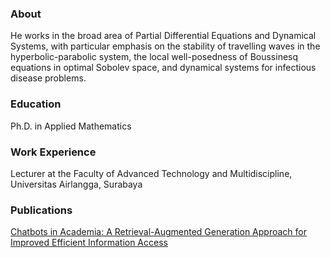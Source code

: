 ### About 
He works in the broad area of Partial Differential Equations and Dynamical Systems, with particular emphasis on the stability of travelling waves in the hyperbolic-parabolic system, the local well-posedness of Boussinesq equations in optimal Sobolev space, and dynamical systems for infectious disease problems.

### Education
Ph.D. in Applied Mathematics

### Work Experience
Lecturer at the Faculty of Advanced Technology and Multidiscipline, Universitas Airlangga, Surabaya

### Publications
<a href="https://doi.org/10.1109/KST61284.2024.10499652" target="_blank">Chatbots in Academia: A Retrieval-Augmented Generation Approach for Improved Efficient Information Access</a>
